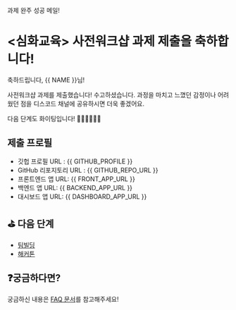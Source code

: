 
과제 완주 성공 메일!

# <심화교육> 사전워크샵 **과제 제출**을 축하합니다!

축하드립니다, {{ NAME }}님!

사전워크샵 과제를 제출했습니다! 수고하셨습니다. 과정을 마치고 느꼈던 감정이나 어려웠던 점을 디스코드 채널에 공유하시면 더욱 좋겠어요.

다음 단계도 화이팅입니다! 🎉🎉🎉💪💪💪


## 제출 프로필

* 깃헙 프로필 URL : {{ GITHUB_PROFILE }}
* GitHub 리포지토리 URL : {{ GITHUB_REPO_URL }}
* 프론트엔드 앱 URL: {{ FRONT_APP_URL }}
* 백엔드 앱 URL: {{ BACKEND_APP_URL }}
* 대시보드 앱 URL: {{ DASHBOARD_APP_URL }}


## ⛳️ 다음 단계

- [팀빌딩](https://hgrd.kr/teambuilding-guide)
- [해커톤](https://hgrd.kr/hackathon-guide)


## ❓궁금하다면?

궁금하신 내용은 [FAQ 문서](https://hgrd.kr/faq)를 참고해주세요!

